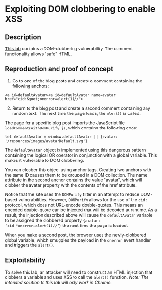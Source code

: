 # Exploiting DOM clobbering to enable XSS

## Description

[This lab](https://portswigger.net/web-security/dom-based/dom-clobbering/lab-dom-xss-exploiting-dom-clobbering) contains a DOM-clobbering vulnerability. The comment functionality allows "safe" HTML.

## Reproduction and proof of concept

1. Go to one of the blog posts and create a comment containing the following anchors:

```text
<a id=defaultAvatar><a id=defaultAvatar name=avatar href="cid:&quot;onerror=alert(1)//">
```

2. Return to the blog post and create a second comment containing any random text. The next time the page loads, the `alert()` is called.

The page for a specific blog post imports the JavaScript file `loadCommentsWithDomPurify.js`, which contains the following code:

```text
let defaultAvatar = window.defaultAvatar || {avatar: '/resources/images/avatarDefault.svg'}
```

The `defaultAvatar` object is implemented using this dangerous pattern containing the logical OR operator in conjunction with a global variable. This makes it vulnerable to DOM clobbering.

You can clobber this object using anchor tags. Creating two anchors with the same ID causes them to be grouped in a DOM collection. The name attribute in the second anchor contains the value "avatar", which will clobber the avatar property with the contents of the href attribute.

Notice that the site uses the `DOMPurify` filter in an attempt to reduce DOM-based vulnerabilities. However, `DOMPurify` allows for the use of the `cid:` protocol, which does not URL-encode double-quotes. This means an encoded double-quote can be injected that will be decoded at runtime. As a result, the injection described above will cause the `defaultAvatar` variable to be assigned the clobbered property `{avatar: ‘cid:"onerror=alert(1)//’}` the next time the page is loaded.

When you make a second post, the browser uses the newly-clobbered global variable, which smuggles the payload in the `onerror` event handler and triggers the `alert()`.

## Exploitability

To solve this lab, an attacker will need to construct an HTML injection that clobbers a variable and uses XSS to call the `alert()` function. _Note: The intended solution to this lab will only work in Chrome._
